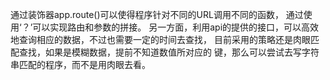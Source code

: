 通过装饰器app.route()可以使得程序针对不同的URL调用不同的函数，
通过使用‘？’可以实现路由和参数的拼接。
另一方面，利用api的提供的接口，可以高效地查询相应的数据，不过也需要一定的时间去查找，
目前采用的策略还是肉眼匹配查找，如果是模糊数据，提前不知道数值所对应的
键，那么可以尝试去写字符串匹配的程序，而不是用肉眼去看。